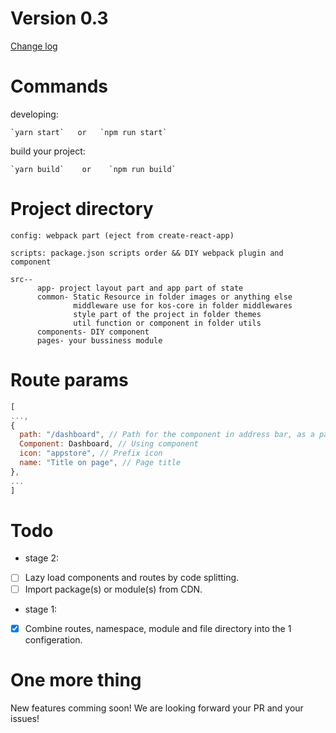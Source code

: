 # Version 0.3

[Change log](https://github.com/ali-kos/kos-scaffold-desktop1-javascript/blob/master/CHANGELOG.md)

# Commands

developing:

```
`yarn start`   or   `npm run start`
```

build your project:

```
`yarn build`    or    `npm run build`
```

# Project directory

```
config: webpack part (eject from create-react-app)

scripts: package.json scripts order && DIY webpack plugin and component

src--
      app- project layout part and app part of state
      common- Static Resource in folder images or anything else
              middleware use for kos-core in folder middlewares
              style part of the project in folder themes
              util function or component in folder utils
      components- DIY component
      pages- your bussiness module
```

# Route params

```js
[
...,
{
  path: "/dashboard", // Path for the component in address bar, as a part of namespace's key(replace '/' with '_' in key).
  Component: Dashboard, // Using component
  icon: "appstore", // Prefix icon
  name: "Title on page", // Page title
},
...
]
```

# Todo

- stage 2:
- [ ] Lazy load components and routes by code splitting.
- [ ] Import package(s) or module(s) from CDN.

- stage 1:
- [x] Combine routes, namespace, module and file directory into the 1 configeration.

# One more thing

New features comming soon! We are looking forward your PR and your issues!
